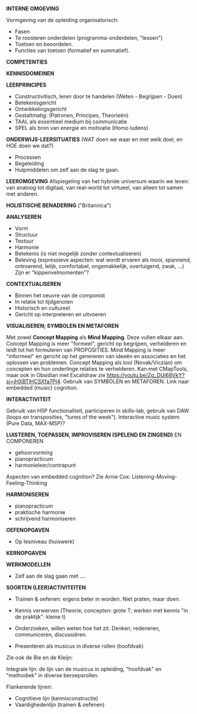 **INTERNE OMGEVING**

Vormgeving van de opleiding organisatorisch:
- Fasen
- Te roosteren onderdelen (programma-onderdelen, "lessen")
- Toetsen en beoordelen.
- Functies van toetsen (formatief en summatief).

**COMPETENTIES**

**KENNISDOMEINEN**

**LEERPRINCIPES**
- Constructivitisch, leren door te handelen (Weten  - Begrijpen - Doen)
- Betekenisgericht 
- Ontwikkelingsgericht
- Gestaltmatig: (Patronen, Principes, Theorieën)
- TAAL als essentieel medium bij communicatie
- SPEL als bron van energie en motivatie (Homo ludens)

**ONDERWIJS-LEERSITUATIES** (WAT doen we waar en met welk doel, en HOE doen we dat?)
- Processen
- Begeleiding
- Hulpmiddelen om zelf aan de slag te gaan.

**LEEROMGEVING**
Afspiegeling van het hybride universum waarin we leven: van analoog tot digitaal, van real-world tot  virtueel, van alleen tot samen met anderen.

**HOLISTISCHE BENADERING** ("Britannica") 

**ANALYSEREN**
- Vorm
- Structuur
- Textuur
- Harmonie
- Betekenis (is niet mogelijk zonder contextualiseren)
- Beleving (expressieve aspecten: wat wordt ervaren als mooi, spannend, ontroerend, lelijk, comfortabel, ongemakkelijk, overtuigend, zwak, ...) Zijn er "kippenvelmomenten"?

**CONTEXTUALISEREN**
- Binnen het oeuvre van de componist
- In relatie tot tijdgenoten
- Historisch en cultureel 
- Gericht op interpreteren en uitvoeren

**VISUALISEREN; SYMBOLEN EN METAFOREN**

Met zowel **Concept Mapping** als **Mind Mapping**. Deze vullen elkaar aan. Concept Mapping is meer "formeel", gericht op begrijpen, verhelderen en leidt tot het formuleren van PROPOSITIES. Mind Mapping is meer "informeel" en gericht op het genereren van ideeën en associaties en het oplossen van problemen.
Concept Mapping als tool (Novak/Viczian) om concepten en hun onderlinge relaties te verhelderen. Kan met CMapTools, maar ook in Obsidian met Excalidraw zie https://youtu.be/Zg_DUj68VkY?si=jHXBTIHCSXfa7Pl4. 
Gebruik van SYMBOLEN en METAFOREN. Link naar embedded (music) cognition.

**INTERACTIVITEIT**

Gebruik van H5P functionaliteit, participeren in skills-lab, gebruik van DAW (loops en transposities, "tunes of the week").
Interactive music system (Pure Data, MAX-MSP)?

**LUISTEREN, TOEPASSEN, IMPROVISEREN (SPELEND EN ZINGEND)** EN COMPONEREN
- gehoorvorming
- pianopracticum
- harmonieleer/contrapunt

Aspecten van embedded cognition? 
Zie Arnie Cox: Listening-Moving-Feeling-Thinking

**HARMONISEREN** 
- pianopracticum
- praktische harmonie
- schrijvend harmoniseren

**OEFENOPGAVEN**
- Op lesniveau (huiswerk)

**KERNOPGAVEN**

**WERKMODELLEN**
- Zelf aan de slag gaan met ....

**SOORTEN (LEER)ACTIVITEITEN**
- Trainen & oefenen: ergens beter in worden. Niet praten, maar doen.
- Kennis verwerven (Theorie, concepten: grote T; werken met kennis "in de praktijk": kleine t)
- Onderzoeken, willen weten hoe het zit. Denken, redeneren, communiceren, discussiëren.

- Presenteren als musicus in diverse rollen (hoofdvak)

Zie ook de Bie en de Kleijn:

Integrale lijn: de lijn van de musicus in opleiding, "hoofdvak" en "methodiek" in diverse beroepsrollen.

Flankerende lijnen:
- Cognitieve lijn (kennisconstructie)
- Vaardighedenlijn (trainen & oefenen)

